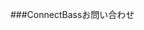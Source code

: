 ###<span class="logoTypoPrefix">Connect</span><span class="logoTypoSuffix">Bass</span>お問い合わせ
<div id="connectBassCampaignContactForm"></div><script type="text/javascript">	document.write(unescape("%3Cscript src='//www.connectbass.com/forms/assets/js/cbfm-1.0.0-min.js' type='text/javascript'%3E%3C/script%3E"));</script><script type="text/javascript">	var cbfm = new connectBassContactFormLoader({divId:'connectBassCampaignContactForm', oxc: 'hzC/hAe', width:800, height:600, formType:'basic', apiKey:'hzC.5ff5bf2eee0e490b', secret:'669abecb.570b24031b984509'});</script>
